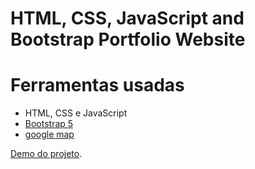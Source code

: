 HTML, CSS, JavaScript and Bootstrap Portfolio Website
=======

# Ferramentas usadas #
* HTML, CSS e JavaScript
* [Bootstrap 5](https://getbootstrap.com/docs/5.0/getting-started/introduction/)
* [google map](https://www.embed-map.com/)

 [Demo do projeto](/images/site.gif). 